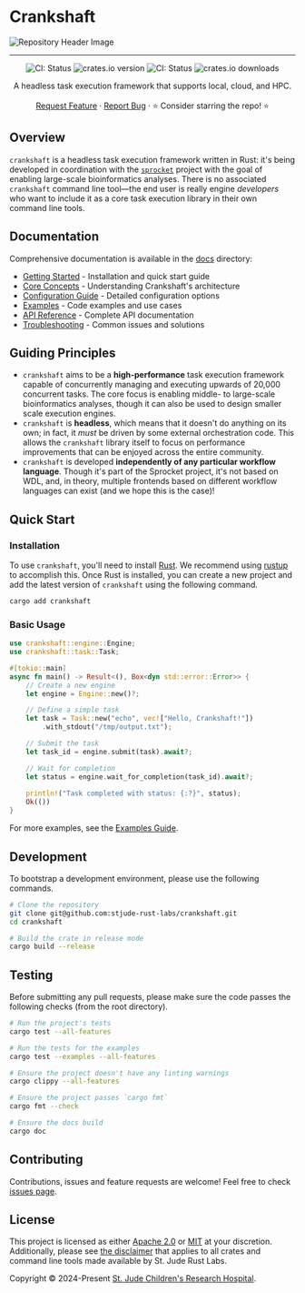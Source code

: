 # Crankshaft

<img style="margin: 0px" alt="Repository Header Image" src="https://stjude-rust-labs.github.io/crankshaft/header.png" />
<hr/>

<div align="center">
  <p style="display: flex; align-items: center; justify-content: center;">
    <a href="https://github.com/stjude-rust-labs/crankshaft/actions/workflows/CI.yml"
      target="_blank"
      style="margin-inline-start: 2px; margin-inline-end: 2px; text-decoration: none;">
      <img alt="CI: Status" src="https://github.com/stjude-rust-labs/crankshaft/actions/workflows/CI.yml/badge.svg" />
    </a>
    <a href="https://crates.io/crates/crankshaft"
      target="_blank"
      style="margin-inline-start: 2px; margin-inline-end: 2px; text-decoration: none;">
      <img alt="crates.io version" src="https://img.shields.io/crates/v/crankshaft">
    </a>
    <a href="https://rustseq.zulipchat.com"
       target="_blank"
       style="margin-inline-start: 2px; margin-inline-end: 2px; text-decoration: none;">
      <img alt="CI: Status" src="https://img.shields.io/badge/chat-%23workflows--lib--crankshaft-blue?logo=zulip&logoColor=f6f6f6" />
    </a>
    <img alt="crates.io downloads"
         src="https://img.shields.io/crates/d/crankshaft"
         style="margin-inline-start: 2px; margin-inline-end: 2px; text-decoration: none;">
  </p>

  <p align="center">
    A headless task execution framework that supports local, cloud, and HPC.
    <br />
    <br />
    <a href="https://github.com/stjude-rust-labs/crankshaft/issues/new?assignees=&title=Descriptive%20Title&labels=enhancement">Request Feature</a>
    ·
    <a href="https://github.com/stjude-rust-labs/crankshaft/issues/new?assignees=&title=Descriptive%20Title&labels=bug">Report Bug</a>
    ·
    ⭐ Consider starring the repo! ⭐
    <br />
  </p>
</div>

## Overview

`crankshaft` is a headless task execution framework written in Rust: it's being
developed in coordination with the [`sprocket`] project with the goal of enabling
large-scale bioinformatics analyses. There is no associated `crankshaft` command line
tool—the end user is really engine _developers_ who want to include it as a core task
execution library in their own command line tools.

## Documentation

Comprehensive documentation is available in the [docs](./docs) directory:

- [Getting Started](./docs/getting-started/installation.md) - Installation and quick start guide
- [Core Concepts](./docs/core-concepts/overview.md) - Understanding Crankshaft's architecture
- [Configuration Guide](./docs/configuration/overview.md) - Detailed configuration options
- [Examples](./docs/examples/overview.md) - Code examples and use cases
- [API Reference](./docs/api/overview.md) - Complete API documentation
- [Troubleshooting](./docs/troubleshooting/overview.md) - Common issues and solutions

## Guiding Principles

- `crankshaft` aims to be a **high-performance** task execution framework
  capable of concurrently managing and executing upwards of 20,000 concurrent
  tasks. The core focus is enabling middle- to large-scale bioinformatics
  analyses, though it can also be used to design smaller scale execution
  engines.
- `crankshaft` is **headless**, which means that it doesn't do anything on its
  own; in fact, it _must_ be driven by some external orchestration code. This
  allows the `crankshaft` library itself to focus on performance improvements
  that can be enjoyed across the entire community.
- `crankshaft` is developed **independently of any particular workflow
  language**. Though it's part of the Sprocket project, it's not based on WDL,
  and, in theory, multiple frontends based on different workflow
  languages can exist (and we hope this is the case)!

## Quick Start

### Installation

To use `crankshaft`, you'll need to install [Rust](https://www.rust-lang.org/).
We recommend using [rustup](https://rustup.rs/) to accomplish this. Once Rust is
installed, you can create a new project and add the latest version of
`crankshaft` using the following command.

```bash
cargo add crankshaft
```

### Basic Usage

```rust
use crankshaft::engine::Engine;
use crankshaft::task::Task;

#[tokio::main]
async fn main() -> Result<(), Box<dyn std::error::Error>> {
    // Create a new engine
    let engine = Engine::new()?;

    // Define a simple task
    let task = Task::new("echo", vec!["Hello, Crankshaft!"])
        .with_stdout("/tmp/output.txt");

    // Submit the task
    let task_id = engine.submit(task).await?;

    // Wait for completion
    let status = engine.wait_for_completion(task_id).await?;
    
    println!("Task completed with status: {:?}", status);
    Ok(())
}
```

For more examples, see the [Examples Guide](./docs/examples/overview.md).

## Development

To bootstrap a development environment, please use the following commands.

```bash
# Clone the repository
git clone git@github.com:stjude-rust-labs/crankshaft.git
cd crankshaft

# Build the crate in release mode
cargo build --release
```

## Testing

Before submitting any pull requests, please make sure the code passes the
following checks (from the root directory).

```bash
# Run the project's tests
cargo test --all-features

# Run the tests for the examples
cargo test --examples --all-features

# Ensure the project doesn't have any linting warnings
cargo clippy --all-features

# Ensure the project passes `cargo fmt`
cargo fmt --check

# Ensure the docs build
cargo doc
```

## Contributing

Contributions, issues and feature requests are welcome! Feel free to check
[issues page](https://github.com/stjude-rust-labs/crankshaft/issues).

## License

This project is licensed as either [Apache 2.0][license-apache] or
[MIT][license-mit] at your discretion. Additionally, please see [the
disclaimer](https://github.com/stjude-rust-labs#disclaimer) that applies to all
crates and command line tools made available by St. Jude Rust Labs.

Copyright © 2024-Present [St. Jude Children's Research Hospital](https://github.com/stjude).

[`examples`]: https://github.com/stjude-rust-labs/crankshaft/tree/main/examples
[license-apache]: https://github.com/stjude-rust-labs/crankshaft/blob/main/LICENSE-APACHE
[license-mit]: https://github.com/stjude-rust-labs/crankshaft/blob/main/LICENSE-MIT
[`sprocket`]: https://github.com/stjude-rust-labs/sprocket
